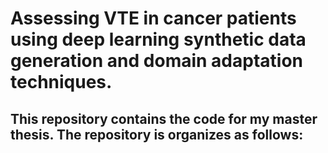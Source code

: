 # Assessing VTE in cancer patients using deep learning synthetic data generation and domain adaptation techniques.
 This repository contains the code for my master thesis. The repository is organizes as follows:
 - 
